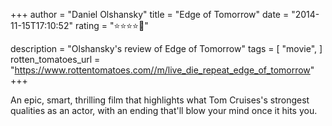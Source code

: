 +++
author = "Daniel Olshansky"
title = "Edge of Tomorrow"
date = "2014-11-15T17:10:52"
rating = "⭐⭐⭐⭐🌟"

description = "Olshansky's review of Edge of Tomorrow"
tags = [
    "movie",
]
rotten_tomatoes_url = "https://www.rottentomatoes.com//m/live_die_repeat_edge_of_tomorrow"
+++

An epic, smart, thrilling film that highlights what Tom Cruises's strongest qualities as an actor, with an ending that'll blow your mind once it hits you.
